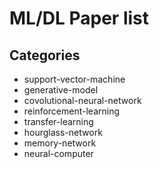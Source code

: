 # ML/DL Paper list

## Categories
- support-vector-machine
- generative-model
- covolutional-neural-network
- reinforcement-learning
- transfer-learning
- hourglass-network
- memory-network
- neural-computer

